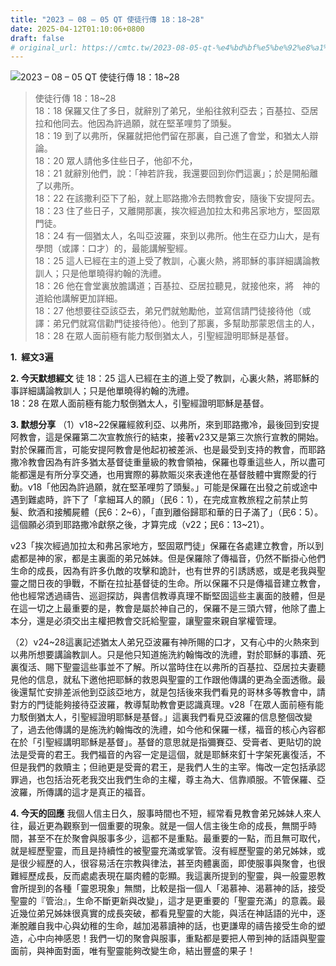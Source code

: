 ```yaml
---
title: "2023 – 08 – 05 QT 使徒行傳 18：18~28"
date: 2025-04-12T01:10:06+0800
draft: false
# original_url: https://cmtc.tw/2023-08-05-qt-%e4%bd%bf%e5%be%92%e8%a1%8c%e5%82%b3-18%ef%bc%9a1828
---
```


![2023 – 08 – 05 QT  使徒行傳 18：18\~28](/images/qt.jpg  "2023 – 08 – 05 QT  使徒行傳 18：18\~28")

> 使徒行傳 18：18\~28  
> 18：18 保羅又住了多日，就辭別了弟兄，坐船往敘利亞去；百基拉、亞居拉和他同去。他因為許過願，就在堅革哩剪了頭髮。  
> 18：19 到了以弗所，保羅就把他們留在那裏，自己進了會堂，和猶太人辯論。  
> 18：20 眾人請他多住些日子，他卻不允，  
> 18：21 就辭別他們，說：「神若許我，我還要回到你們這裏」；於是開船離了以弗所。  
> 18：22 在該撒利亞下了船，就上耶路撒冷去問教會安，隨後下安提阿去。  
> 18：23 住了些日子，又離開那裏，挨次經過加拉太和弗呂家地方，堅固眾門徒。  
> 18：24 有一個猶太人，名叫亞波羅，來到以弗所。他生在亞力山大，是有學問（或譯：口才）的，最能講解聖經。  
> 18：25 這人已經在主的道上受了教訓，心裏火熱，將耶穌的事詳細講論教訓人；只是他單曉得約翰的洗禮。  
> 18：26 他在會堂裏放膽講道；百基拉、亞居拉聽見，就接他來，將　神的道給他講解更加詳細。  
> 18：27 他想要往亞該亞去，弟兄們就勉勵他，並寫信請門徒接待他（或譯：弟兄們就寫信勸門徒接待他）。他到了那裏，多幫助那蒙恩信主的人，  
> 18：28 在眾人面前極有能力駁倒猶太人，引聖經證明耶穌是基督。

**1.  經文3遍**

**2. 今天默想經文**
徒 18：25 這人已經在主的道上受了教訓，心裏火熱，將耶穌的事詳細講論教訓人；只是他單曉得約翰的洗禮。  
18：28 在眾人面前極有能力駁倒猶太人，引聖經證明耶穌是基督。

**3. 默想分享**
（1）v18\~22保羅經敘利亞、以弗所，來到耶路撒冷，最後回到安提阿教會，這是保羅第二次宣教旅行的結束，接著v23又是第三次旅行宣教的開始。對於保羅而言，可能安提阿教會是他起初被差派、也是最受到支持的教會，而耶路撒冷教會因為有許多猶太基督徒重量級的教會領袖，保羅也尊重這些人，所以盡可能都還是有所分享交通，也用實際的募款賑災來表達他在基督肢體中實際愛的行動。v18「他因為許過願，就在堅革哩剪了頭髮。」可能是保羅在出發之前或途中遇到難處時，許下了「拿細耳人的願」（民6：1），在完成宣教旅程之前禁止剪髮、飲酒和接觸屍體（民6：2\~6），「直到離俗歸耶和華的日子滿了」（民6：5）。這個願必須到耶路撒冷獻祭之後，才算完成（v22；民6：13\~21）。

v23「挨次經過加拉太和弗呂家地方，堅固眾門徒」保羅在各處建立教會，所以到處都是神的家，都是主裏面的弟兄姊妹。但是保羅除了傳福音，仍然不斷掛心他們生命的成長，因為有許多仇敵的攻擊和詭計，也有世界的引誘誘惑，或是老我與聖靈之間日夜的爭戰，不斷在拉扯基督徒的生命。所以保羅不只是傳福音建立教會，他也經常透過禱告、巡迴探訪，與書信教導真理不斷堅固這些主裏面的肢體，但是在這一切之上最重要的是，教會是屬於神自己的，保羅不是三頭六臂，他除了盡上本分，還是必須交出主權把教會交託給聖靈，讓聖靈來親自掌權管理。

（2）v24\~28這裏記述猶太人弟兄亞波羅有神所賜的口才，又有心中的火熱來到以弗所想要講論教訓人。只是他只知道施洗約翰悔改的洗禮，對於耶穌的事蹟、死裏復活、賜下聖靈這些事並不了解。所以當時住在以弗所的百基拉、亞居拉夫妻聽見他的信息，就私下邀他把耶穌的救恩與聖靈的工作跟他傳講的更為全面透徹。最後還幫忙安排差派他到亞該亞地方，就是包括後來我們看見的哥林多等教會中，請對方的門徒能夠接待亞波羅，教導幫助教會更認識真理。v28「在眾人面前極有能力駁倒猶太人，引聖經證明耶穌是基督。」這裏我們看見亞波羅的信息整個改變了，過去他傳講的是施洗約翰悔改的洗禮，如今他和保羅一樣，福音的核心內容都在於「引聖經講明耶穌是基督」。基督的意思就是指彌賽亞、受膏者、更貼切的說法是受膏的君王。我們福音的內容一定是這個，就是耶穌來釘十字架死裏復活，不但是我們的救贖主；但祂更是受膏的君王，是我們人生的主宰。悔改一定包括承認罪過，也包括治死老我交出我們生命的主權，尊主為大、信靠順服。不管保羅、亞波羅，所傳講的這才是真正的福音。

**4. 今天的回應**
我個人信主日久，服事時間也不短，經常看見教會弟兄姊妹人來人往，最近更為觀察到一個重要的現象。就是一個人信主後生命的成長，無關乎時間，甚至不在於聚會與服事多少，這都不是重點。最重要的一點，而且無可取代，就是經歷聖靈，而且是持續性的被聖靈充滿或掌管。沒有經歷聖靈的弟兄姊妹，或是很少經歷的人，很容易活在宗教與律法，甚至肉體裏面，即使服事與聚會，也很難經歷成長，反而處處表現在屬肉體的彰顯。我這裏所提到的聖靈，與一般靈恩教會所提到的各種「靈恩現象」無關，比較是指一個人「渴慕神、渴慕神的話，接受聖靈的『管治』，生命不斷更新與改變」，這才是更重要的「聖靈充滿」的意義。最近幾位弟兄姊妹很真實的成長突破，都看見聖靈的大能，與活在神話語的光中，逐漸脫離自我中心與幼稚的生命，越加渴慕讀神的話，也更謙卑的禱告接受生命的塑造，心中向神感恩！我們一切的聚會與服事，重點都是要把人帶到神的話語與聖靈面前，與神面對面，唯有聖靈能夠改變生命，結出豐盛的果子！
